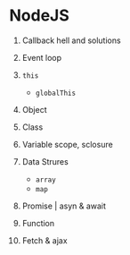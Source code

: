 # NodeJS


1. Callback hell and solutions
2. Event loop 
3. ```this```
    - ```globalThis```

4. Object
5. Class
6. Variable scope, sclosure
7. Data Strures
    - ```array```
    - ```map```
8. Promise | asyn & await
9. Function
10. Fetch & ajax
